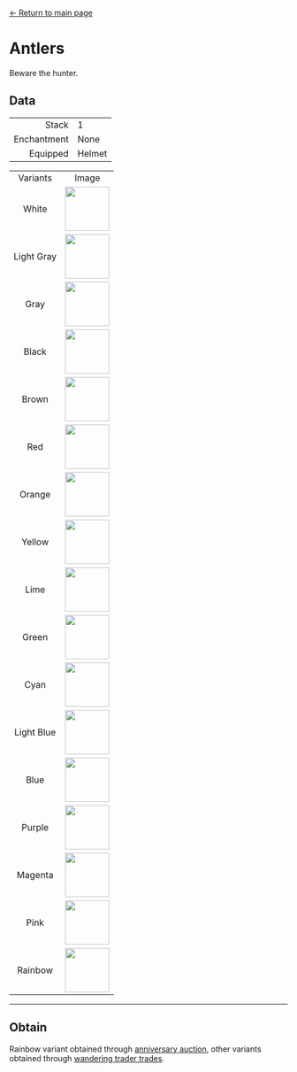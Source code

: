 [← Return to main page](../)
# Antlers
Beware the hunter.

## Data
<table>
    <tr><td align="end">Stack</td><td>1</td></tr>
    <tr><td align="end">Enchantment</td><td>None</td></tr>
    <tr><td align="end">Equipped</td><td>Helmet</td></tr>
</table>
<table>
    <tr><td align="center">Variants</td><td align="center">Image</td></tr>
    <tr><td align="center">White</td><td><img src="https://i.imgur.com/Y7fU3Hv.png" height="80"/></td></tr>
    <tr><td align="center">Light Gray</td><td><img src="https://i.imgur.com/jo2ivlt.png" height="80"/></td></tr>
    <tr><td align="center">Gray</td><td><img src="https://i.imgur.com/ensFr4a.png" height="80"/></td></tr>
    <tr><td align="center">Black</td><td><img src="https://i.imgur.com/H7BiReg.png" height="80"/></td></tr>
    <tr><td align="center">Brown</td><td><img src="https://i.imgur.com/CqcpJ2p.png" height="80"/></td></tr>
    <tr><td align="center">Red</td><td><img src="https://i.imgur.com/75pOdPY.png" height="80"/></td></tr>
    <tr><td align="center">Orange</td><td><img src="https://i.imgur.com/lVl3wTr.png" height="80"/></td></tr>
    <tr><td align="center">Yellow</td><td><img src="https://i.imgur.com/aQosoL7.png" height="80"/></td></tr>
    <tr><td align="center">Lime</td><td><img src="https://i.imgur.com/xXT2cbW.png" height="80"/></td></tr>
    <tr><td align="center">Green</td><td><img src="https://i.imgur.com/GdTwpNO.png" height="80"/></td></tr>
    <tr><td align="center">Cyan</td><td><img src="https://i.imgur.com/iPhw4pO.png" height="80"/></td></tr>
    <tr><td align="center">Light Blue</td><td><img src="https://i.imgur.com/PvhmV43.png" height="80"/></td></tr>
    <tr><td align="center">Blue</td><td><img src="https://i.imgur.com/zJJMl25.png" height="80"/></td></tr>
    <tr><td align="center">Purple</td><td><img src="https://i.imgur.com/3F4eG8p.png" height="80"/></td></tr>
    <tr><td align="center">Magenta</td><td><img src="https://i.imgur.com/Q8oHGI4.png" height="80"/></td></tr>
    <tr><td align="center">Pink</td><td><img src="https://i.imgur.com/KsmZw9n.png" height="80"/></td></tr>
    <tr><td align="center">Rainbow</td><td><img src="https://i.imgur.com/UUlKFfU.gif" height="80"/></td></tr>
</table>

---

## Obtain
Rainbow variant obtained through <a href="../feature/anniversary.md">anniversary auction</a>, other variants obtained through <a href="../feature/enhanced_wandering_trader.md">wandering trader trades</a>.
